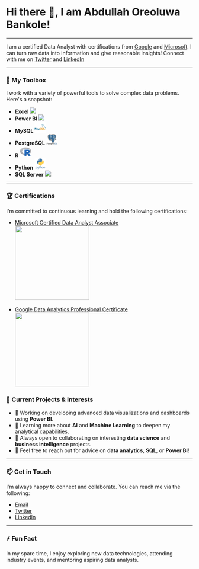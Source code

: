 # Hi there 👋, I am Abdullah Oreoluwa Bankole!

---
I am a certified Data Analyst with certifications from [Google](https://coursera.org/share/ff65e72cc919b4c7f7ff1b18fd7e5604) and [Microsoft](https://www.credly.com/badges/c8261f14-6c91-463c-bbd0-52a41a5e3c94/public_url). I can turn raw data into information and give reasonable insights!
Connect with me on [Twitter](https://twitter.com/Ore_Bankole) and [LinkedIn](https://www.linkedin.com/in/abdullahbankole/)

---
### 🧰 My Toolbox
I work with a variety of powerful tools to solve complex data problems. Here's a snapshot:

- **Excel** <img src="https://cdn.worldvectorlogo.com/logos/excel-4.svg" width="30"/>
- **Power BI** <img src="https://cdn.worldvectorlogo.com/logos/power-bi-1.svg" width="30"/>
- **MySQL** <img src="https://github.com/devicons/devicon/blob/master/icons/mysql/mysql-original-wordmark.svg" width="30"/>
- **PostgreSQL** <img src="https://github.com/devicons/devicon/blob/master/icons/postgresql/postgresql-original-wordmark.svg" width="30"/>
- **R** <img src="https://github.com/devicons/devicon/blob/master/icons/r/r-original.svg" width="30"/>
- **Python** <img src="https://github.com/devicons/devicon/blob/master/icons/python/python-original-wordmark.svg" width="30"/>
- **SQL Server** <img src="https://cdn.worldvectorlogo.com/logos/microsoft-sql-server-1.svg" width="30"/>

---
### 🏆 Certifications
I'm committed to continuous learning and hold the following certifications:

- [Microsoft Certified Data Analyst Associate](https://www.credly.com/badges/c8261f14-6c91-463c-bbd0-52a41a5e3c94/public_url)  
  <img src="https://user-images.githubusercontent.com/57878434/177330699-4ceac2a8-aaa6-49b1-8769-618589d62511.jpg" width="200" height="200"/>

- [Google Data Analytics Professional Certificate](https://coursera.org/share/ff65e72cc919b4c7f7ff1b18fd7e5604)  
  <img src="https://user-images.githubusercontent.com/57878434/177331440-76097720-2073-4257-aa8b-4974ecfcadbb.jpg" width="200" height="200"/>


### 🚀 Current Projects & Interests
- 🔭 Working on developing advanced data visualizations and dashboards using **Power BI**.
- 🌱 Learning more about **AI** and **Machine Learning** to deepen my analytical capabilities.
- 🤝 Always open to collaborating on interesting **data science** and **business intelligence** projects.
- 💬 Feel free to reach out for advice on **data analytics**, **SQL**, or **Power BI**!

---

### 📫 Get in Touch
I'm always happy to connect and collaborate. You can reach me via the following:

- [Email](mailto:abdullahbankole@gmail.com)
- [Twitter](https://twitter.com/Ore_Bankole)
- [LinkedIn](https://www.linkedin.com/in/abdullahbankole/)

---

### ⚡ Fun Fact
In my spare time, I enjoy exploring new data technologies, attending industry events, and mentoring aspiring data analysts.


